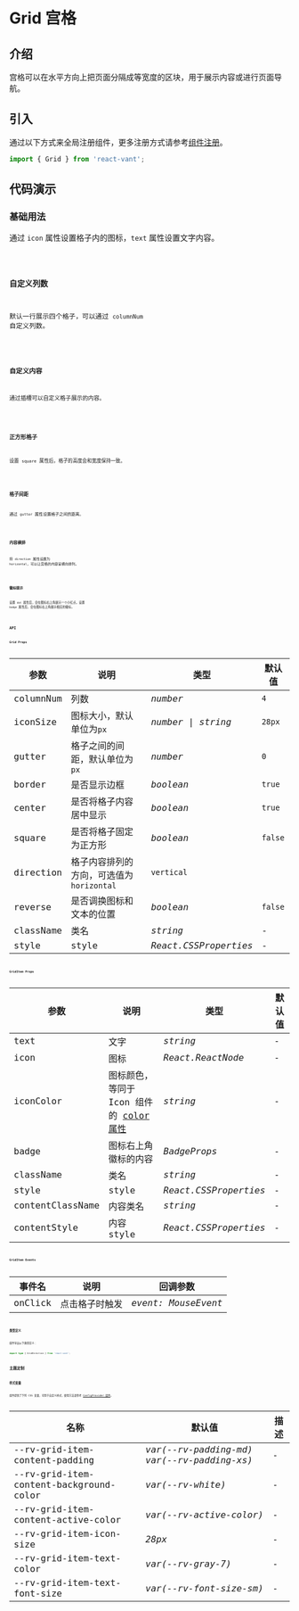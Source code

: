 # Grid 宫格

## 介绍

宫格可以在水平方向上把页面分隔成等宽度的区块，用于展示内容或进行页面导航。

## 引入

通过以下方式来全局注册组件，更多注册方式请参考[组件注册](/guide/advanced-usage#zu-jian-zhu-ce)。

```js
import { Grid } from 'react-vant';
```

## 代码演示

### 基础用法

通过 `icon` 属性设置格子内的图标，`text` 属性设置文字内容。

<code title="基础用法" src="./demo/base.tsx" />

### 自定义列数

默认一行展示四个格子，可以通过 `columnNum` 自定义列数。

<code title="自定义列数" src="./demo/column.tsx" />

### 自定义内容

通过插槽可以自定义格子展示的内容。

<code title="自定义内容" src="./demo/children.tsx" />

### 正方形格子

设置 `square` 属性后，格子的高度会和宽度保持一致。

<code title="正方形格子" src="./demo/square.tsx" />

### 格子间距

通过 `gutter` 属性设置格子之间的距离。

<code title="格子间距" src="./demo/gutter.tsx" />

### 内容横排

将 `direction` 属性设置为 `horizontal`，可以让宫格的内容呈横向排列。

<code title="内容横排" src="./demo/direction.tsx" />

### 徽标提示

设置 `dot` 属性后，会在图标右上角展示一个小红点。设置 `badge` 属性后，会在图标右上角展示相应的徽标。

<code title="徽标提示" src="./demo/badge.tsx" />

## API

### Grid Props

| 参数      | 说明                                      | 类型                  | 默认值  |
| --------- | ----------------------------------------- | --------------------- | ------- |
| columnNum | 列数                                      | _number_              | `4`     |
| iconSize  | 图标大小，默认单位为`px`                  | _number \| string_    | `28px`  |
| gutter    | 格子之间的间距，默认单位为`px`            | _number_              | `0`     |
| border    | 是否显示边框                              | _boolean_             | `true`  |
| center    | 是否将格子内容居中显示                    | _boolean_             | `true`  |
| square    | 是否将格子固定为正方形                    | _boolean_             | `false` |
| direction | 格子内容排列的方向，可选值为 `horizontal` | `vertical`            |
| reverse   | 是否调换图标和文本的位置                  | _boolean_             | `false` |
| className | 类名                                      | _string_              | -       |
| style     | style                                     | _React.CSSProperties_ | -       |

### GridItem Props

| 参数 | 说明 | 类型 | 默认值 |
| --- | --- | --- | --- |
| text | 文字 | _string_ | - |
| icon | 图标 | _React.ReactNode_ | - |
| iconColor | 图标颜色，等同于 Icon 组件的 [color 属性](/components/icon#props) | _string_ | - |
| badge | 图标右上角徽标的内容 | _BadgeProps_ | - |
| className | 类名 | _string_ | - |
| style | style | _React.CSSProperties_ | - |
| contentClassName | 内容类名 | _string_ | - |
| contentStyle | 内容 style | _React.CSSProperties_ | - |

### GridItem Events

| 事件名  | 说明           | 回调参数            |
| ------- | -------------- | ------------------- |
| onClick | 点击格子时触发 | _event: MouseEvent_ |

### 类型定义

组件导出以下类型定义：

```ts
import type { GridDirection } from 'react-vant';
```

## 主题定制

### 样式变量

组件提供了下列 CSS 变量，可用于自定义样式，使用方法请参考 [ConfigProvider 组件](/components/config-provider)。

| 名称                                    | 默认值                                      | 描述 |
| --------------------------------------- | ------------------------------------------- | ---- |
| --rv-grid-item-content-padding          | _var(--rv-padding-md) var(--rv-padding-xs)_ | -    |
| --rv-grid-item-content-background-color | _var(--rv-white)_                           | -    |
| --rv-grid-item-content-active-color     | _var(--rv-active-color)_                    | -    |
| --rv-grid-item-icon-size                | _28px_                                      | -    |
| --rv-grid-item-text-color               | _var(--rv-gray-7)_                          | -    |
| --rv-grid-item-text-font-size           | _var(--rv-font-size-sm)_                    | -    |
